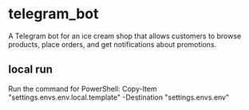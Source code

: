 # telegram_bot
A Telegram bot for an ice cream shop that allows customers to browse products, place orders, and get notifications about promotions.

## local run
Run the command for PowerShell: 
Copy-Item "settings\.envs\.env.local.template" -Destination "settings\.envs\.env" 
